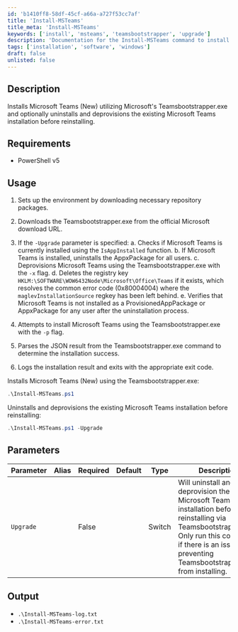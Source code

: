 ```yaml
---
id: 'b1410ff8-58df-45cf-a66a-a727f53cc7af'
title: 'Install-MSTeams'
title_meta: 'Install-MSTeams'
keywords: ['install', 'msteams', 'teamsbootstrapper', 'upgrade']
description: 'Documentation for the Install-MSTeams command to install Microsoft Teams using the Teamsbootstrapper.exe and optionally upgrade existing installations.'
tags: ['installation', 'software', 'windows']
draft: false
unlisted: false
---
```


## Description
Installs Microsoft Teams (New) utilizing Microsoft's Teamsbootstrapper.exe and optionally uninstalls and deprovisions the existing Microsoft Teams installation before reinstalling.

## Requirements
- PowerShell v5

## Usage
1. Sets up the environment by downloading necessary repository packages.
2. Downloads the Teamsbootstrapper.exe from the official Microsoft download URL.
3. If the `-Upgrade` parameter is specified:
    a. Checks if Microsoft Teams is currently installed using the `IsAppInstalled` function.
    b. If Microsoft Teams is installed, uninstalls the AppxPackage for all users.
    c. Deprovisions Microsoft Teams using the Teamsbootstrapper.exe with the `-x` flag.
    d. Deletes the registry key `HKLM:\SOFTWARE\WOW6432Node\Microsoft\Office\Teams` if it exists, which resolves the common error code (0x80004004) where the `maglevInstallationSource` regkey has been left behind.
    e. Verifies that Microsoft Teams is not installed as a ProvisionedAppPackage or AppxPackage for any user after the uninstallation process.

4. Attempts to install Microsoft Teams using the Teamsbootstrapper.exe with the `-p` flag.
5. Parses the JSON result from the Teamsbootstrapper.exe command to determine the installation success.
6. Logs the installation result and exits with the appropriate exit code.

Installs Microsoft Teams (New) using the Teamsbootstrapper.exe:

```powershell
.\Install-MSTeams.ps1
```

Uninstalls and deprovisions the existing Microsoft Teams installation before reinstalling:

```powershell
.\Install-MSTeams.ps1 -Upgrade
```

## Parameters
| Parameter | Alias | Required | Default | Type   | Description                                                                                                   |
| --------- | ----- | -------- | ------- | ------ | ------------------------------------------------------------------------------------------------------------- |
| `Upgrade` |       | False    |         | Switch | Will uninstall and deprovision the existing Microsoft Teams installation before reinstalling via Teamsbootstrapper.exe. Only run this command if there is an issue preventing Teamsbootstrapper.exe from installing. |

## Output
- `.\Install-MSTeams-log.txt`
- `.\Install-MSTeams-error.txt`



